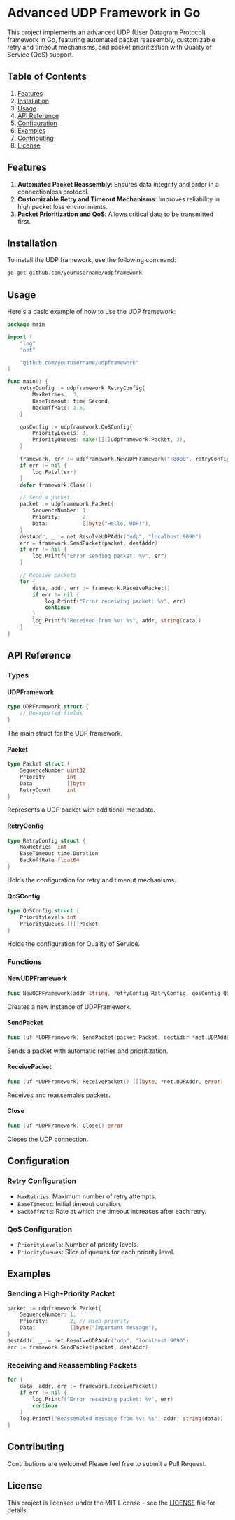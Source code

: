 # Advanced UDP Framework in Go

This project implements an advanced UDP (User Datagram Protocol) framework in Go, featuring automated packet reassembly, customizable retry and timeout mechanisms, and packet prioritization with Quality of Service (QoS) support.

## Table of Contents

1. [Features](#features)
2. [Installation](#installation)
3. [Usage](#usage)
4. [API Reference](#api-reference)
5. [Configuration](#configuration)
6. [Examples](#examples)
7. [Contributing](#contributing)
8. [License](#license)

## Features

1. **Automated Packet Reassembly**: Ensures data integrity and order in a connectionless protocol.
2. **Customizable Retry and Timeout Mechanisms**: Improves reliability in high packet loss environments.
3. **Packet Prioritization and QoS**: Allows critical data to be transmitted first.

## Installation

To install the UDP framework, use the following command:

```bash
go get github.com/yourusername/udpframework
```

## Usage

Here's a basic example of how to use the UDP framework:

```go
package main

import (
	"log"
	"net"

	"github.com/yourusername/udpframework"
)

func main() {
	retryConfig := udpframework.RetryConfig{
		MaxRetries:  3,
		BaseTimeout: time.Second,
		BackoffRate: 1.5,
	}

	qosConfig := udpframework.QoSConfig{
		PriorityLevels: 3,
		PriorityQueues: make([][]udpframework.Packet, 3),
	}

	framework, err := udpframework.NewUDPFramework(":8080", retryConfig, qosConfig)
	if err != nil {
		log.Fatal(err)
	}
	defer framework.Close()

	// Send a packet
	packet := udpframework.Packet{
		SequenceNumber: 1,
		Priority:       2,
		Data:           []byte("Hello, UDP!"),
	}
	destAddr, _ := net.ResolveUDPAddr("udp", "localhost:9090")
	err = framework.SendPacket(packet, destAddr)
	if err != nil {
		log.Printf("Error sending packet: %v", err)
	}

	// Receive packets
	for {
		data, addr, err := framework.ReceivePacket()
		if err != nil {
			log.Printf("Error receiving packet: %v", err)
			continue
		}
		log.Printf("Received from %v: %s", addr, string(data))
	}
}
```

## API Reference

### Types

#### UDPFramework

```go
type UDPFramework struct {
	// Unexported fields
}
```

The main struct for the UDP framework.

#### Packet

```go
type Packet struct {
	SequenceNumber uint32
	Priority       int
	Data           []byte
	RetryCount     int
}
```

Represents a UDP packet with additional metadata.

#### RetryConfig

```go
type RetryConfig struct {
	MaxRetries  int
	BaseTimeout time.Duration
	BackoffRate float64
}
```

Holds the configuration for retry and timeout mechanisms.

#### QoSConfig

```go
type QoSConfig struct {
	PriorityLevels int
	PriorityQueues [][]Packet
}
```

Holds the configuration for Quality of Service.

### Functions

#### NewUDPFramework

```go
func NewUDPFramework(addr string, retryConfig RetryConfig, qosConfig QoSConfig) (*UDPFramework, error)
```

Creates a new instance of UDPFramework.

#### SendPacket

```go
func (uf *UDPFramework) SendPacket(packet Packet, destAddr *net.UDPAddr) error
```

Sends a packet with automatic retries and prioritization.

#### ReceivePacket

```go
func (uf *UDPFramework) ReceivePacket() ([]byte, *net.UDPAddr, error)
```

Receives and reassembles packets.

#### Close

```go
func (uf *UDPFramework) Close() error
```

Closes the UDP connection.

## Configuration

### Retry Configuration

- `MaxRetries`: Maximum number of retry attempts.
- `BaseTimeout`: Initial timeout duration.
- `BackoffRate`: Rate at which the timeout increases after each retry.

### QoS Configuration

- `PriorityLevels`: Number of priority levels.
- `PriorityQueues`: Slice of queues for each priority level.

## Examples

### Sending a High-Priority Packet

```go
packet := udpframework.Packet{
	SequenceNumber: 1,
	Priority:       2, // High priority
	Data:           []byte("Important message"),
}
destAddr, _ := net.ResolveUDPAddr("udp", "localhost:9090")
err := framework.SendPacket(packet, destAddr)
```

### Receiving and Reassembling Packets

```go
for {
	data, addr, err := framework.ReceivePacket()
	if err != nil {
		log.Printf("Error receiving packet: %v", err)
		continue
	}
	log.Printf("Reassembled message from %v: %s", addr, string(data))
}
```

## Contributing

Contributions are welcome! Please feel free to submit a Pull Request.

## License

This project is licensed under the MIT License - see the [LICENSE](LICENSE) file for details.